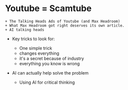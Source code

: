 # Youtube = Scamtube

	+ The Talking Heads Ads of Youtube (and Max Headroom)
	+ What Max Headroom got right deserves its own article.
	+ AI talking heads

+ Key tricks to look for:
	+ One simple trick
	+ changes everything
	+ it's a secret because of industry
	+ everything you know is wrong

+ AI can actually help solve the problem
	+ Using AI for critical thinking 
